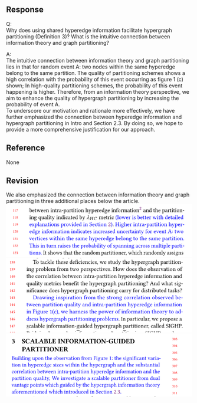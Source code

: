 ## Response
Q:  
Why does using shared hyperedge information facilitate hypergraph partitioning (Definition 3)? What is the intuitive connection between information theory and graph partitioning?

A:   
The intuitive connection between information theory and graph partitioning lies in that for random event A: two nodes within the same hyperedge belong to the same partition. The quality of partitioning schemes shows a high correlation with the probability of this event occurring as figure 1 (c) shown; In high-quality partitioning schemes, the probability of this event happening is higher. Therefore, from an information theory perspective, we aim to enhance the quality of hypergraph partitioning by increasing the probability of event A.  
To underscore our motivation and rationale more effectively, we have further emphasized the connection between hyperedge information and hypergraph partitioning in Intro and Section 2.3. By doing so, we hope to provide a more comprehensive justification for our approach. 


## Reference 
None
## Revision


We also emphasized the connection between information theory and graph partitioning in three additional places below the article.
![](./pic/emphasize1.png)
![](./pic/emphasize2.png)
![](./pic/emphasize3.png)
